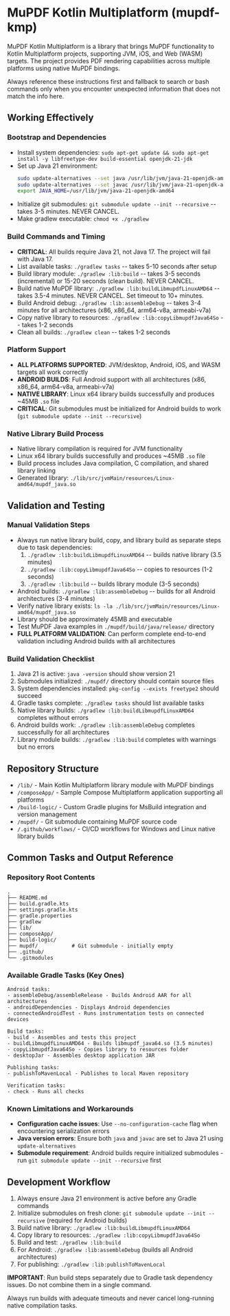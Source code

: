 # MuPDF Kotlin Multiplatform (mupdf-kmp)

MuPDF Kotlin Multiplatform is a library that brings MuPDF functionality to Kotlin Multiplatform projects, supporting JVM, iOS, and Web (WASM) targets. The project provides PDF rendering capabilities across multiple platforms using native MuPDF bindings.

Always reference these instructions first and fallback to search or bash commands only when you encounter unexpected information that does not match the info here.

## Working Effectively

### Bootstrap and Dependencies
- Install system dependencies: `sudo apt-get update && sudo apt-get install -y libfreetype-dev build-essential openjdk-21-jdk`
- Set up Java 21 environment: 
  ```bash
  sudo update-alternatives --set java /usr/lib/jvm/java-21-openjdk-amd64/bin/java
  sudo update-alternatives --set javac /usr/lib/jvm/java-21-openjdk-amd64/bin/javac
  export JAVA_HOME=/usr/lib/jvm/java-21-openjdk-amd64
  ```
- Initialize git submodules: `git submodule update --init --recursive` -- takes 3-5 minutes. NEVER CANCEL.
- Make gradlew executable: `chmod +x ./gradlew`

### Build Commands and Timing
- **CRITICAL**: All builds require Java 21, not Java 17. The project will fail with Java 17.
- List available tasks: `./gradlew tasks` -- takes 5-10 seconds after setup
- Build library module: `./gradlew :lib:build` -- takes 3-5 seconds (incremental) or 15-20 seconds (clean build). NEVER CANCEL.
- Build native MuPDF library: `./gradlew :lib:buildLibmupdfLinuxAMD64` -- takes 3.5-4 minutes. NEVER CANCEL. Set timeout to 10+ minutes.
- Build Android debug: `./gradlew :lib:assembleDebug` -- takes 3-4 minutes for all architectures (x86, x86_64, arm64-v8a, armeabi-v7a)
- Copy native library to resources: `./gradlew :lib:copyLibmupdfJava64So` -- takes 1-2 seconds
- Clean all builds: `./gradlew clean` -- takes 1-2 seconds

### Platform Support
- **ALL PLATFORMS SUPPORTED**: JVM/desktop, Android, iOS, and WASM targets all work correctly
- **ANDROID BUILDS**: Full Android support with all architectures (x86, x86_64, arm64-v8a, armeabi-v7a)
- **NATIVE LIBRARY**: Linux x64 library builds successfully and produces ~45MB `.so` file
- **CRITICAL**: Git submodules must be initialized for Android builds to work (`git submodule update --init --recursive`)

### Native Library Build Process
- Native library compilation is required for JVM functionality
- Linux x64 library builds successfully and produces ~45MB `.so` file
- Build process includes Java compilation, C compilation, and shared library linking
- Generated library: `./lib/src/jvmMain/resources/Linux-amd64/mupdf_java.so`

## Validation and Testing

### Manual Validation Steps
- Always run native library build, copy, and library build as separate steps due to task dependencies:
  1. `./gradlew :lib:buildLibmupdfLinuxAMD64` -- builds native library (3.5 minutes)
  2. `./gradlew :lib:copyLibmupdfJava64So` -- copies to resources (1-2 seconds)  
  3. `./gradlew :lib:build` -- builds library module (3-5 seconds)
- Android builds: `./gradlew :lib:assembleDebug` -- builds for all Android architectures (3-4 minutes)
- Verify native library exists: `ls -la ./lib/src/jvmMain/resources/Linux-amd64/mupdf_java.so`
- Library should be approximately 45MB and executable
- Test MuPDF Java examples in `./mupdf/build/java/release/` directory
- **FULL PLATFORM VALIDATION**: Can perform complete end-to-end validation including Android builds with all architectures

### Build Validation Checklist
1. Java 21 is active: `java -version` should show version 21
2. Submodules initialized: `./mupdf/` directory should contain source files  
3. System dependencies installed: `pkg-config --exists freetype2` should succeed
4. Gradle tasks complete: `./gradlew tasks` should list available tasks
5. Native library builds: `./gradlew :lib:buildLibmupdfLinuxAMD64` completes without errors
6. Android builds work: `./gradlew :lib:assembleDebug` completes successfully for all architectures
7. Library module builds: `./gradlew :lib:build` completes with warnings but no errors

## Repository Structure
- `/lib/` - Main Kotlin Multiplatform library module with MuPDF bindings
- `/composeApp/` - Sample Compose Multiplatform application supporting all platforms
- `/build-logic/` - Custom Gradle plugins for MsBuild integration and version management
- `/mupdf/` - Git submodule containing MuPDF source code
- `/.github/workflows/` - CI/CD workflows for Windows and Linux native library builds

## Common Tasks and Output Reference

### Repository Root Contents
```
.
├── README.md
├── build.gradle.kts
├── settings.gradle.kts  
├── gradle.properties
├── gradlew
├── lib/
├── composeApp/
├── build-logic/
├── mupdf/           # Git submodule - initially empty
├── .github/
└── .gitmodules
```

### Available Gradle Tasks (Key Ones)
```
Android tasks:
- assembleDebug/assembleRelease - Builds Android AAR for all architectures
- androidDependencies - Displays Android dependencies
- connectedAndroidTest - Runs instrumentation tests on connected devices

Build tasks:
- build - Assembles and tests this project
- buildLibmupdfLinuxAMD64 - Builds libmupdf_java64.so (3.5 minutes)
- copyLibmupdfJava64So - Copies library to resources folder
- desktopJar - Assembles desktop application JAR

Publishing tasks:
- publishToMavenLocal - Publishes to local Maven repository

Verification tasks:
- check - Runs all checks
```

### Known Limitations and Workarounds
- **Configuration cache issues**: Use `--no-configuration-cache` flag when encountering serialization errors
- **Java version errors**: Ensure both `java` and `javac` are set to Java 21 using `update-alternatives`
- **Submodule requirement**: Android builds require initialized submodules - run `git submodule update --init --recursive` first

## Development Workflow
1. Always ensure Java 21 environment is active before any Gradle commands
2. Initialize submodules on fresh clone: `git submodule update --init --recursive` (required for Android builds)
3. Build native library: `./gradlew :lib:buildLibmupdfLinuxAMD64`
4. Copy library to resources: `./gradlew :lib:copyLibmupdfJava64So`  
5. Build and test: `./gradlew :lib:build`
6. For Android: `./gradlew :lib:assembleDebug` (builds all Android architectures)
7. For publishing: `./gradlew :lib:publishToMavenLocal`

**IMPORTANT**: Run build steps separately due to Gradle task dependency issues. Do not combine them in a single command.

Always run builds with adequate timeouts and never cancel long-running native compilation tasks.